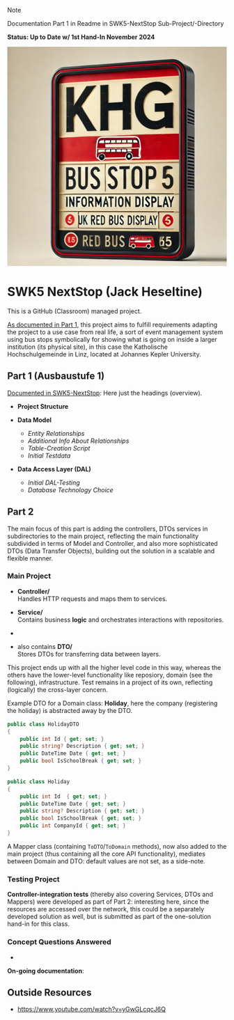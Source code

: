 > [!NOTE]  
> Documentation Part 1 in Readme in SWK5-NextStop Sub-Project/-Directory 
> 
> **Status: Up to Date w/ 1st Hand-In November 2024**

![bus-display-sketch.png](img/bus-display-sketch.png)

# SWK5 NextStop (Jack Heseltine)

This is a GitHub (Classroom) managed project.

[As documented in Part 1](https://github.com/swk5-2024ws/nextstop-bb-g2-heseltine/tree/main/SWK5-NextStop), this project aims to fulfill requirements adapting the project to a use case from real life, a sort of event management system using bus stops symbolically for showing what is going on inside a larger institution (its physical site), in this case the Katholische Hochschulgemeinde in Linz, located at Johannes Kepler University.

## Part 1 (Ausbaustufe 1)

[Documented in SWK5-NextStop](https://github.com/swk5-2024ws/nextstop-bb-g2-heseltine/tree/main/SWK5-NextStop): Here just the headings (overview).
- **Project Structure**

- **Data Model**
    - *Entity Relationships*
    - *Additional Info About Relationships*
    - *Table-Creation Script*
    - *Initial Testdata*

- **Data Access Layer (DAL)**
    - *Initial DAL-Testing*
    - *Database Technology Choice*

## Part 2 

The main focus of this part is adding the controllers, DTOs services in subdirectories to the main project, reflecting the main functionality subdivided in terms of Model and Controller, and also more sophisticated DTOs (Data Transfer Objects), building out the solution in a scalable and flexible manner.

### Main Project
- **Controller/**  
  Handles HTTP requests and maps them to services.

- **Service/**  
  Contains business **logic** and orchestrates interactions with repositories.
- 
- also contains **DTO/**  
  Stores DTOs for transferring data between layers.

This project ends up with all the higher level code in this way, whereas the others have the lower-level functionality like reposiory, domain (see the following), infrastructure. Test remains in a project of its own, reflecting (logically) the cross-layer concern.

Example DTO for a Domain class: **Holiday**, here the company (registering the holiday) is abstracted away by the DTO.

```csharp
public class HolidayDTO
{
    public int Id { get; set; }
    public string? Description { get; set; }
    public DateTime Date { get; set; }
    public bool IsSchoolBreak { get; set; }
}
```

```csharp
public class Holiday
{
    public int Id  { get; set; }
    public DateTime Date { get; set; }
    public string? Description { get; set; }
    public bool IsSchoolBreak { get; set; }
    public int CompanyId { get; set; }
}
```

A Mapper class (containing `ToDTO`/`ToDomain` methods), now also added to the main project (thus containing all the core API functionality), mediates between Domain and DTO: default values are not set, as a side-note.

### Testing Project

**Controller-integration tests** (thereby also covering Services, DTOs and Mappers) were developed as part of Part 2: interesting here, since the resources are accessed over the network, this could be a separately developed solution as well, but is submitted as part of the one-solution hand-in for this class.

### Concept Questions Answered

- 

**On-going documentation**:

## Outside Resources

- https://www.youtube.com/watch?v=yGwGLcqcJ6Q